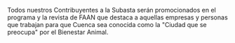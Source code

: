 Todos nuestros Contribuyentes a la Subasta serán promocionados en el programa y la revista de FAAN que destaca a aquellas empresas y personas que trabajan para que Cuenca sea conocida como la "Ciudad que se preocupa" por el Bienestar Animal.